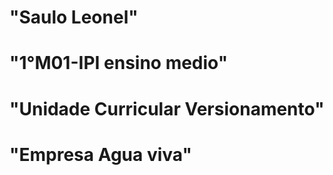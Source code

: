# "Saulo Leonel"
# "1°M01-IPI ensino medio"
# "Unidade Curricular Versionamento"
# "Empresa Agua viva"